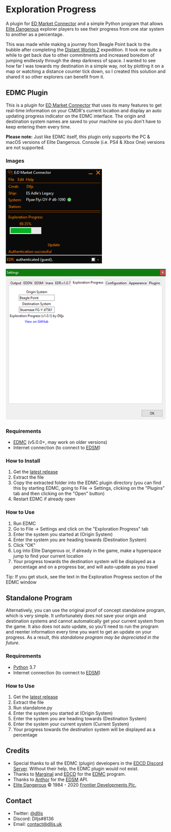 # Exploration Progress

A plugin for [ED Market Connector](https://github.com/EDCD/EDMarketConnector) and a simple Python program that allows [Elite Dangerous](https://www.elitedangerous.com/) explorer players to see their progress from one star system to another as a percentage. 

This was made while making a journey from Beagle Point back to the bubble after completing the [Distant Worlds 2](https://dw2expedition.wixsite.com/home) expedition. It took me quite a while to get back due to other commitments and increased boredom of jumping endlessly through the deep darkness of space. I wanted to see how far I was towards my destination in a simple way, not by plotting it on a map or watching a distance counter tick down, so I created this solution and shared it so other explorers can benefit from it.

## EDMC Plugin
This is a plugin for [ED Market Connector](https://github.com/EDCD/EDMarketConnector) that uses its many features to get real-time information on your CMDR's current location and display an auto updating progress indicator on the EDMC interface. The origin and destination system names are saved to your machine so you don't have to keep entering them every time.

**Please note:** Just like EDMC itself, this plugin only supports the PC & macOS versions of Elite Dangerous. Console (i.e. PS4 & Xbox One) versions are not supported.

### Images

![Main Window Screenshot](img/main_scrshot.png)

![Settings Window Screenshot](img/settings_scrshot.png)

### Requirements
* [EDMC](https://github.com/EDCD/EDMarketConnector) (v5.0.0+, may work on older versions)
* Internet connection (to connect to [EDSM](https://www.edsm.net/))

### How to Install
1. Get the [latest release](https://github.com/DlljsCodes/exploration-progress/releases/latest)
1. Extract the file
1. Copy the extracted folder into the EDMC plugin directory (you can find this by starting EDMC, going to File -> Settings, clicking on the "Plugins" tab and then clicking on the "Open" button)
1. Restart EDMC if already open

### How to Use
1. Run EDMC
1. Go to File -> Settings and click on the "Exploration Progress" tab
1. Enter the system you started at (Origin System)
1. Enter the system you are heading towards (Destination System)
1. Click "OK"
1. Log into Elite Dangerous or, if already in the game, make a hyperspace jump to find your current location
1. Your progress towards the destination system will be displayed as a percentage and on a progress bar, and will auto-update as you travel

Tip: If you get stuck, see the text in the Exploration Progress section of the EDMC window

## Standalone Program
Alternatively, you can use the original proof of concept standalone program, which is very simple. It unfortunately does not save your origin and destination systems and cannot automatically get your current system from the game. It also does not auto update, so you'll need to run the program and reenter information every time you want to get an update on your progress. As a result, _this standalone program may be depreciated in the future_.

### Requirements
* [Python](https://www.python.org/) 3.7
* Internet connection (to connect to [EDSM](https://www.edsm.net/))

### How to Use
1. Get the [latest release](https://github.com/DlljsCodes/exploration-progress/releases/latest)
1. Extract the file
1. Run standalone.py
1. Enter the system you started at (Origin System)
1. Enter the system you are heading towards (Destination System)
1. Enter the system your current system (Current System)
1. Your progress towards the destination system will be displayed as a percentage

## Credits

* Special thanks to all the EDMC (plugin) developers in the [EDCD Discord Server](https://discord.gg/zQjjutY). Without their help, the EDMC plugin would not exist.
* Thanks to [Marginal](https://github.com/Marginal) and [EDCD](https://github.com/EDCD) for the [EDMC](https://github.com/EDCD/EDMarketConnector) program.
* Thanks to [Anthor](https://github.com/EDSM-NET) for the [EDSM](https://www.edsm.net/) API.
* [Elite Dangerous](https://www.elitedangerous.com/) © 1984 - 2020 [Frontier Developments Plc.](https://www.frontier.co.uk/)

## Contact

* Twitter: [@dlljs](https://twitter.com/dlljs)
* Discord: Dlljs#8136
* Email: [contact@dlljs.uk](mailto:contact@dlljs.uk)